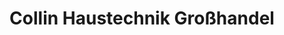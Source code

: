 ---
title: "Collin Haustechnik Großhandel"
url: /duisburg/collin-haustechnik-grosshandel/
shop: Haushaltsartikel
---